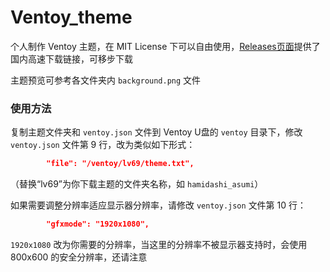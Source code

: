 # Ventoy_theme
个人制作 Ventoy 主题，在 MIT License 下可以自由使用，[Releases页面](https://github.com/luckykeeper/ventoy_theme/releases)提供了国内高速下载链接，可移步下载

主题预览可参考各文件夹内 `background.png` 文件

### 使用方法

复制主题文件夹和 `ventoy.json` 文件到 Ventoy U盘的 `ventoy` 目录下，修改 `ventoy.json` 文件第 9 行，改为类似如下形式：

```json
        "file": "/ventoy/lv69/theme.txt",
```

（替换“lv69”为你下载主题的文件夹名称，如 `hamidashi_asumi`）

如果需要调整分辨率适应显示器分辨率，请修改 `ventoy.json` 文件第 10 行：

```json
        "gfxmode": "1920x1080",
```

`1920x1080` 改为你需要的分辨率，当这里的分辨率不被显示器支持时，会使用 800x600 的安全分辨率，还请注意
